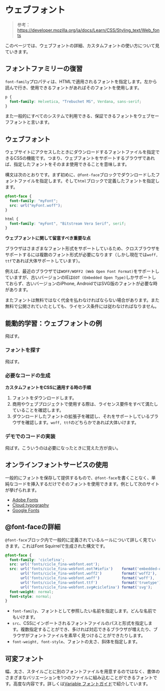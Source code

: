 # ウェブフォント

> 参考：https://developer.mozilla.org/ja/docs/Learn/CSS/Styling_text/Web_fonts

このページでは、ウェブフォントの詳細、カスタムフォントの使い方について見ていきます。

## フォントファミリーの復習

`font-family`プロパティは、HTMLで適用されるフォントを指定します。左から読んで行き、使用できるフォントがあればそのフォントを使用します。

```css
p {
  font-family: Helvetica, "Trebuchet MS", Verdana, sans-serif;
}
```

また一般的にすべてのシステムで利用できる、保証できるフォントをウェブセーフフォントと言います。

## ウェブフォント

ウェブサイトにアクセスしたときにダウンロードするフォントファイルを指定できるCSSの機能です。つまり、ウェブフォントをサポートするブラウザであれば、指定したフォントをそのまま使用できることを意味します。

構文は次のとおりです。まず初めに、`@font-face`ブロックでダウンロードしたフォントファイルを指定します。そして`html`ブロックで定義したフォントを指定します。

```css
@font-face {
  font-family: "myFont";
  src: url("myFont.woff");
}

html {
  font-family: "myFont", "Bitstream Vera Serif", serif;
}
```

**ウェブフォントに関して留意すべき重要な点**

ブラウザはさまざまなフォント形式をサポートしているため、クロスブラウザをサポートするには複数のフォント形式が必要になります（しかし現在では`woff, ttf`であれば大体サポートしています）。

例えば、最近のブラウザでは`WOFF/WOFF2 (Web Open Font Format)`をサポートしていますが、古いバージョンのIEは`EOT (Embedded Open Type)`しかサポートしておらず、古いバージョンのiPhone, AndroidではSVG版のフォントが必要な時があります。

またフォントは無料ではなく代金を払わなければならない場合があります。また無料で公開されていたとしても、ライセンス条件には従わなければなりません。

## 能動的学習：ウェブフォントの例

飛ばす。

### フォントを探す

飛ばす。

### 必要なコードの生成

**カスタムフォントをCSSに適用する時の手順**

1. フォントをダウンロードします。
2. 商用やウェブプロジェクトで使用する際は、ライセンス要件をすべて満たしていることを確認します。
3. ダウンロードしたフォントの拡張子を確認し、それをサポートしているブラウザを確認します。`woff, ttf`のどちらかであれば大体いけます。

### デモでのコードの実装

飛ばす。こういうのは必要になったときに覚えた方が良い。

## オンラインフォントサービスの使用

一般的にフォントを保存して提供するもので、`@font-face`を書くことなく、単純なコードを挿入するだけでそのフォントを使用できます。例として次のサイトが挙げられます。

- [Adobe Fonts](https://fonts.adobe.com/)
- [Cloud.typography](http://www.typography.com/cloud/welcome/)
- [Google Fonts](https://www.google.com/fonts)

## @font-faceの詳細

`@font-face`ブロック内で一般的に定義されているルールについて詳しく見ていきます。これはFont Squirrelで生成された構文です。

```css
@font-face {
  font-family: 'ciclefina';
  src: url('fonts/cicle_fina-webfont.eot');
  src: url('fonts/cicle_fina-webfont.eot?#iefix')    format('embedded-opentype'),
       url('fonts/cicle_fina-webfont.woff2')         format('woff2'),
       url('fonts/cicle_fina-webfont.woff')          format('woff'),
       url('fonts/cicle_fina-webfont.ttf')           format('truetype'),
       url('fonts/cicle_fina-webfont.svg#ciclefina') format('svg');
  font-weight: normal;
  font-style: normal;
}
```

- `font-family`、フォントとして参照したい名前を指定します。どんな名前でもいけます。
- `src`、CSSにインポートされるフォントファイルのパスと形式を指定します。複数指定することができ、多ければ対応できるブラウザが増えたり、ブラウザがフォントファイルを素早く見つけることができたりします。
- `font-weight, font-style`、フォントの太さ、斜体を指定します。

## 可変フォント

幅、太さ、スタイルごとに別のフォントファイルを用意するのではなく、書体のさまざまなバリエーションを1つのファイルに組み込むことができるフォントです。高度な内容です。詳しくは[Variable フォントガイド](https://developer.mozilla.org/ja/docs/Web/CSS/CSS_Fonts/Variable_Fonts_Guide)で紹介しています。
